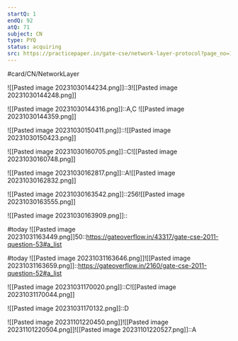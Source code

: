 ```yaml
---
startQ: 1
endQ: 92
atQ: 71
subject: CN
type: PYQ
status: acquiring
src: https://practicepaper.in/gate-cse/network-layer-protocol?page_no=15
---
```

#card/CN/NetworkLayer

![[Pasted image 20231030144234.png]]::3![[Pasted image 20231030144248.png]] <!--SR:!2023-11-03,3,250-->

![[Pasted image 20231030144316.png]]::A,C ![[Pasted image 20231030144359.png]] <!--SR:!2023-11-03,3,250-->

![[Pasted image 20231030150411.png]]::![[Pasted image 20231030150423.png]] <!--SR:!2023-11-03,3,250-->

![[Pasted image 20231030160705.png]]::C![[Pasted image 20231030160748.png]] <!--SR:!2023-11-04,4,270-->

![[Pasted image 20231030162817.png]]::A![[Pasted image 20231030162832.png]] <!--SR:!2023-11-03,3,250-->

![[Pasted image 20231030163542.png]]::256![[Pasted image 20231030163555.png]] <!--SR:!2023-11-04,4,270-->

![[Pasted image 20231030163909.png]]:: <!--SR:!2023-11-04,4,270-->

#today ![[Pasted image 20231031163449.png]]50::https://gateoverflow.in/43317/gate-cse-2011-question-53#a_list

#today ![[Pasted image 20231031163646.png]]![[Pasted image 20231031163659.png]]::https://gateoverflow.in/2160/gate-cse-2011-question-52#a_list


![[Pasted image 20231031170020.png]]::C![[Pasted image 20231031170044.png]] <!--SR:!2023-11-05,4,274-->


![[Pasted image 20231031170132.png]]::D <!--SR:!2023-11-05,4,274-->

![[Pasted image 20231101220450.png]]![[Pasted image 20231101220504.png]]![[Pasted image 20231101220527.png]]::A <!--SR:!2023-11-06,4,276-->

